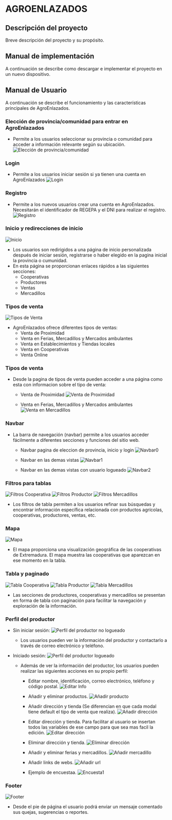 # AGROENLAZADOS

## Descripción del proyecto
Breve descripción del proyecto y su propósito.

## Manual de implementación
A continuación se describe como descargar e implementar el proyecto en un nuevo dispositivo.

## Manual de Usuario
A continuación se describe el funcionamiento y las características principales de AgroEnlazados.


### Elección de provincia/comunidad para entrar en AgroEnlazados
- Permite a los usuarios seleccionar su provincia o comunidad para acceder a información relevante según su ubicación.
    ![Elección de provincia/comunidad](UserManual_images/eleccion_provincia.png)

### Login
- Permite a los usuarios iniciar sesión si ya tienen una cuenta en AgroEnlazados
    ![Login](UserManual_images/login.png)

### Registro
- Permite a los nuevos usuarios crear una cuenta en AgroEnlazados. Necesitarán el identificador de REGEPA y el DNI para realizar el registro.
    ![Registro](UserManual_images/registro.png)

### Inicio y redirecciones de inicio
![Inicio](UserManual_images/inicio.png)
- Los usuarios son redirigidos a una página de inicio personalizada después de iniciar sesión, registrarse o haber elegido en la pagina inicial la provincia o cumunidad.
- En esta página se proporcionan enlaces rápidos a las siguientes secciones:
    - Cooperativas
    - Productores
    - Ventas
    - Mercadillos

### Tipos de venta
![Tipos de Venta](UserManual_images/tiposventa.png)
- AgroEnlazados ofrece diferentes tipos de ventas:   
    - Venta de Proximidad   
    - Venta en Ferias, Mercadillos y Mercados ambulantes  
    - Venta en Establecimientos y Tiendas locales
    - Venta en Cooperativas
    - Venta Online

### Tipos de venta
- Desde la pagina de tipos de venta pueden acceder a una página como esta con informacion sobre el tipo de venta:
    - Venta de Proximidad
    ![Venta de Proximidad](UserManual_images/Vproximidad.png)

    - Venta en Ferias, Mercadillos y Mercados ambulantes
    ![Venta en Mercadillos](UserManual_images/Vmercadillo.png)

### Navbar

- La barra de navegación (navbar) permite a los usuarios acceder fácilmente a diferentes secciones y funciones del sitio web.
    
    - Navbar pagina de eleccion de provincia, inicio y login
    ![Navbar0](UserManual_images/navbar0.png)
    
    - Navbar en las demas vistas
    ![Navbar1](UserManual_images/navbar1.png)
 
    - Navbar en las demas vistas con usuario logueado
    ![Navbar2](UserManual_images/navbar2.png)

### Filtros para tablas
![Filtros Cooperativa](UserManual_images/filtrocoop.png)
![Filtros Productor](UserManual_images/filtroprod.png)
![Filtros Mercadillos](UserManual_images/filtrofm.png)
- Los filtros de tabla permiten a los usuarios refinar sus búsquedas y encontrar información específica relacionada con productos agrícolas, cooperativas, productores, ventas, etc.

### Mapa
![Mapa](UserManual_images/mapa.png)
- El mapa proporciona una visualización geográfica de las cooperativas de Extremadura. El mapa muestra las cooperativas que aparezcan en ese momento en la tabla.

### Tabla y paginado
![Tabla Cooperativa](UserManual_images/tablacoop.png)
![Tabla Productor](UserManual_images/tablaprod.png)
![Tabla Mercadillos](UserManual_images/tablafm.png)
- Las secciones de productores, cooperativas y mercadillos se presentan en forma de tabla con paginación para facilitar la navegación y exploración de la información.

### Perfil del productor

- Sin iniciar sesión:
![Perfil del productor no logueado](UserManual_images/perfil_productorNL.png)
    - Los usuarios pueden ver la información del productor y contactarlo a través de correo electrónico y teléfono.

- Iniciado sesión:
![Perfil del productor logueado](UserManual_images/perfil_productorL.png)
    - Además de ver la información del productor, los usuarios pueden realizar las siguientes acciones en su propio perfil:
  
        - Editar nombre, identificación, correo electrónico, teléfono y código postal.
        ![Editar Info](UserManual_images/editname.png)

        - Añadir y eliminar productos.
        ![Añadir producto](UserManual_images/addprod.png)

        - Añadir dirección y tienda (Se diferencian en que cada modal tiene default el tipo de venta que realiza).
        ![Añadir dirección](UserManual_images/adddireccion.png)

        - Editar dirección y tienda. Para facilitar al usuario se insertan todos las variables de ese campo para que sea mas facil la edición.
        ![Editar dirección](UserManual_images/editdireccion.png)

        - Eliminar dirección y tienda.
         ![Eliminar dirección](UserManual_images/deletedireccion.png)

        - Añadir y eliminar ferias y mercadillos.
        ![Añadir mercadillo](UserManual_images/addfm.png)

        - Añadir links de webs.
        ![Añadir url](UserManual_images/addurl.png)

        - Ejemplo de encuestaa.
        ![Encuesta1](UserManual_images/encuesta.png)

### Footer
![Footer](UserManual_images/footer.png)
- Desde el pie de página el usuario podrá enviar un mensaje comentado sus quejas, sugerencias o reportes.
